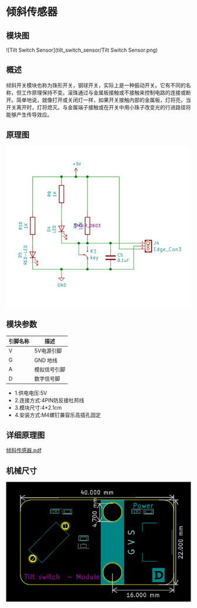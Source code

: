 # 倾斜传感器

## 模块图

![Tilt Switch Sensor](tilt_switch_sensor/Tilt Switch Sensor.png)

## 概述

​    	倾斜开关模块也称为珠形开关，钢球开关，实际上是一种振动开关。它有不同的名称，但工作原理保持不变。滚珠通过与金属板接触或不接触来控制电路的连接或断开。简单地说，就像打开或关闭灯一样，如果开关接触内部的金属板，灯将亮，当开关离开时，灯将熄灭。与金属端子接触或在开关中用小珠子改变光的行进路径将能够产生传导效应。

## 原理图

![27](tilt_switch_sensor/27.png)

## 模块参数

| 引脚名称 | 描述         |
| -------- | ------------ |
| V        | 5V电源引脚   |
| G        | GND 地线     |
| A        | 模拟信号引脚 |
| D        | 数字信号脚   |

* 1.供电电压:5V
* 2.连接方式:4PIN防反接杜邦线
* 3.模块尺寸:4*2.1cm
* 4.安装方式:M4螺钉兼容乐高插孔固定

## 详细原理图

 [倾斜传感器.pdf](tilt_switch_sensor/倾斜传感器.pdf) 

## 机械尺寸

![4](tilt_switch_sensor/4.png)

